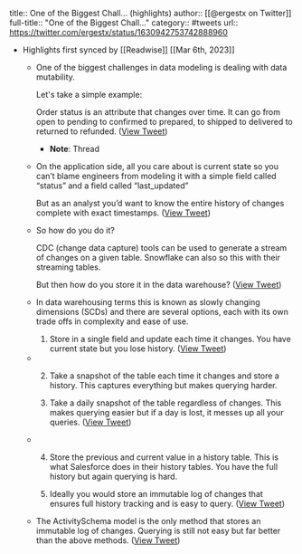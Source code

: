 title:: One of the Biggest Chall... (highlights)
author:: [[@ergestx on Twitter]]
full-title:: "One of the Biggest Chall..."
category:: #tweets
url:: https://twitter.com/ergestx/status/1630942753742888960

- Highlights first synced by [[Readwise]] [[Mar 6th, 2023]]
	- One of the biggest challenges in data modeling is dealing with data  mutability.
	  
	  Let's take a simple example:
	  
	  Order status is an attribute that changes over time. It can go from open to pending to confirmed to prepared, to shipped to delivered to returned to refunded. ([View Tweet](https://twitter.com/ergestx/status/1630942753742888960))
		- **Note**: Thread
	- On the application side, all you care about is current state so you can’t blame engineers from modeling it with a simple field called “status” and a field called “last_updated”
	  
	  But as an analyst you’d want to know the entire history of changes complete with exact timestamps. ([View Tweet](https://twitter.com/ergestx/status/1630942755311501313))
	- So how do you do it?
	  
	  CDC (change data capture) tools can be used to generate a stream of changes on a given table. Snowflake can also so this with their streaming tables.
	  
	  But then how do you store it in the data warehouse? ([View Tweet](https://twitter.com/ergestx/status/1630942757106614273))
	- In data warehousing terms this is known as slowly changing dimensions (SCDs) and there are several options, each with its own trade offs in complexity and ease of use.
	  
	  1. Store in a single field and update each time it changes. You have current state but you lose history. ([View Tweet](https://twitter.com/ergestx/status/1630942760059432963))
	- 2. Take a snapshot of the table each time it changes and store a history. This captures everything but makes querying harder.
	  
	  3. Take a daily snapshot of the table regardless of changes. This makes querying easier but if a day is lost, it messes up all your queries. ([View Tweet](https://twitter.com/ergestx/status/1630942761506553857))
	- 4. Store the previous and current value in a history table. This is what Salesforce does in their history tables. You have the full history but again querying is hard.
	  
	  5. Ideally you would store an immutable log of changes that ensures full history tracking and is easy to query. ([View Tweet](https://twitter.com/ergestx/status/1630942763175796738))
	- The ActivitySchema model is the only method that stores an immutable log of changes. Querying is still not easy but far better than the above methods. ([View Tweet](https://twitter.com/ergestx/status/1630942764950073345))